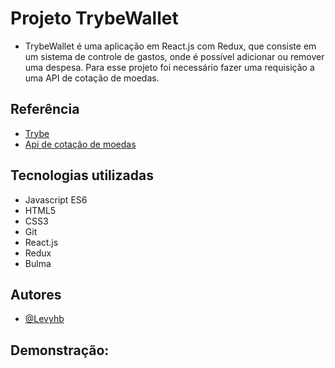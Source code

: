 # Projeto TrybeWallet   

- TrybeWallet é uma aplicação em React.js com Redux, que consiste em um sistema de controle de gastos, onde é possível adicionar ou remover uma despesa. Para esse projeto foi necessário fazer uma requisição a uma API de cotação de moedas.
## Referência

 - [Trybe](https://www.betrybe.com/) 
- [Api de cotação de moedas](https://economia.awesomeapi.com.br/json/all)
## Tecnologias utilizadas 

- Javascript ES6 
- HTML5
- CSS3
- Git
- React.js
- Redux
- Bulma

## Autores

- [@Levyhb](https://github.com/Levyhb)


## Demonstração:
